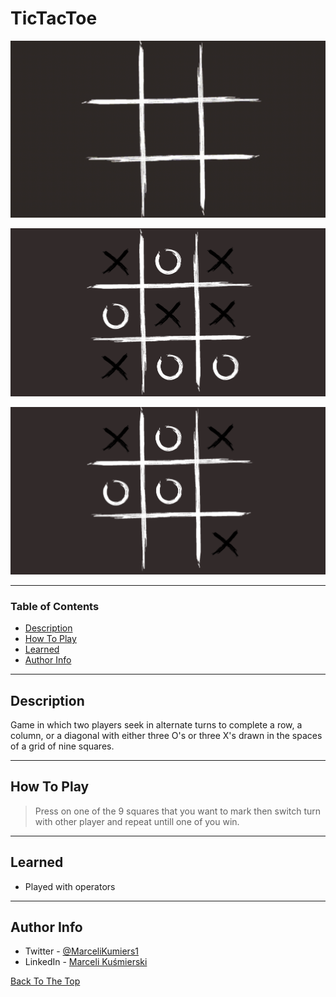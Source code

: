 # TicTacToe

![GIF](Docs/game.gif)

![1](Docs/Screenshot_1.png)

![2](Docs/Screenshot_2.png)



---

### Table of Contents


- [Description](#description)
- [How To Play](#how-to-Play)
- [Learned](#learned)
- [Author Info](#author-info)

---

## Description
Game in which two players seek in alternate turns to complete a row, a column, or a diagonal with either three O's or three X's drawn in the spaces of a grid of nine squares.

---

## How To Play
> Press on one of the 9 squares that you want to mark then switch turn with other player and repeat untill one of you win.


---

## Learned 
- Played with operators 






---


## Author Info

- Twitter - [@MarceliKumiers1](https://twitter.com/MarceliKumiers1)
- LinkedIn - [Marceli Kuśmierski](https://www.linkedin.com/in/marceli-ku%C5%9Bmierski-321969165/)

[Back To The Top](#TicTacToe)
